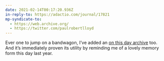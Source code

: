 ```yaml
---
date: 2021-02-14T00:17:20.936Z
in-reply-to: https://adactio.com/journal/17821
mp-syndicate-to:
  - https://web.archive.org/
  - https://twitter.com/paulrobertlloyd
---
```

Ever one to jump on a bandwagon, I’ve added an [on this day archive](/archive/on-this-day/) too. And it’s immediately proven its utility by reminding me of a lovely memory form this day last year.
